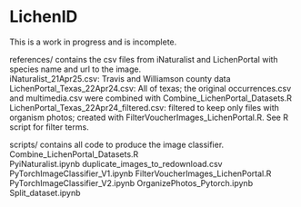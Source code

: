 # LichenID

This is a work in progress and is incomplete.

references/ contains the csv files from iNaturalist and LichenPortal with species name and url to the image.<br>
  iNaturalist_21Apr25.csv: Travis and Williamson county data<br>
  LichenPortal_Texas_22Apr24.csv: All of texas; the original occurrences.csv and multimedia.csv were combined with Combine_LichenPortal_Datasets.R<br>
  LichenPortal_Texas_22Apr24_filtered.csv: filtered to keep only files with organism photos; created with FilterVoucherImages_LichenPortal.R. See R script for filter terms.<br>

scripts/ contains all code to produce the image classifier.<br>
  Combine_LichenPortal_Datasets.R	
  PyiNaturalist.ipynb
  duplicate_images_to_redownload.csv
  PyTorchImageClassifier_V1.ipynb
  FilterVoucherImages_LichenPortal.R
  PyTorchImageClassifier_V2.ipynb
  OrganizePhotos_Pytorch.ipynb
  Split_dataset.ipynb
